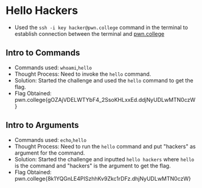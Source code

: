 # Hello Hackers  
- Used the `ssh -i key hacker@pwn.college` command in the terminal to establish connection between the terminal and [pwn.college](https://pwn.college/)

## Intro to Commands
- Commands used: `whoami`,`hello`
- Thought Process: Need to invoke the `hello` command. 
- Solution: Started the challenge and used the `hello` command to get the flag.  
- Flag Obtained: pwn.college{gOZAjVDELWTYbF4_2SsoKHLxxEd.ddjNyUDLwMTN0czW}

## Intro to Arguments  
- Commands used: `echo`,`hello`
- Thought Process: Need to run the `hello` command and put "hackers" as argument for the command.  
- Solution: Started the challenge and inputted `hello hackers` where `hello` is the command and "hackers" is the argument to get the flag.  
- Flag Obtained: pwn.college{8k1YQGnLE4PISzhhKv9Zkc1rDFz.dhjNyUDLwMTN0czW}
